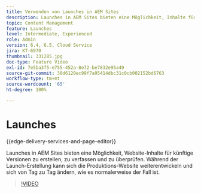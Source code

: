 ```yaml
---
title: Verwenden von Launches in AEM Sites
description: Launches in AEM Sites bieten eine Möglichkeit, Inhalte für künftige Versionen zu erstellen, zu verfassen und zu überprüfen.
topic: Content Management
feature: Launches
level: Intermediate, Experienced
role: Admin
version: 6.4, 6.5, Cloud Service
jira: KT-6970
thumbnail: 331285.jpg
doc-type: Feature Video
exl-id: 7e5ba3f5-e755-452a-8e72-be7832e95a49
source-git-commit: 30d6120ec99f7a95414dbc31c0cb002152bd6763
workflow-type: tm+mt
source-wordcount: '65'
ht-degree: 100%

---
```


# Launches

{{edge-delivery-services-and-page-editor}}

Launches in AEM Sites bieten eine Möglichkeit, Website-Inhalte für künftige Versionen zu erstellen, zu verfassen und zu überprüfen. Während der Launch-Erstellung kann sich die Produktions-Website weiterentwickeln und sich von Tag zu Tag ändern, wie es normalerweise der Fall ist.

>[!VIDEO](https://video.tv.adobe.com/v/331285?quality=12&learn=on)
